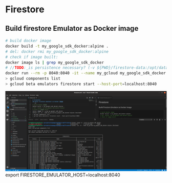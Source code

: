# Firestore
## Build firestore Emulator as Docker image
```sh
# build docker image
docker build -t my_google_sdk_docker:alpine .
# del: docker rmi my_google_sdk_docker:alpine
# check if image built:
docker image ls | grep my_google_sdk_docker
# //TODO:_is persistence necessary? (-v ${PWD}/firestore-data:/opt/data)
docker run --rm -p 8040:8040 -it --name my_gcloud my_google_sdk_docker:alpine /bin/bash
> gcloud components list
> gcloud beta emulators firestore start --host-port=localhost:8040
```
<img src="../_res/firestoreAsDockerContainer.png" width="650px">
export FIRESTORE_EMULATOR_HOST=localhost:8040

